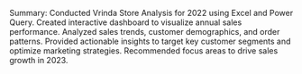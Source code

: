 Summary:
Conducted Vrinda Store Analysis for 2022 using Excel and Power Query.
Created interactive dashboard to visualize annual sales performance.
Analyzed sales trends, customer demographics, and order patterns.
Provided actionable insights to target key customer segments and optimize marketing strategies.
Recommended focus areas to drive sales growth in 2023.
